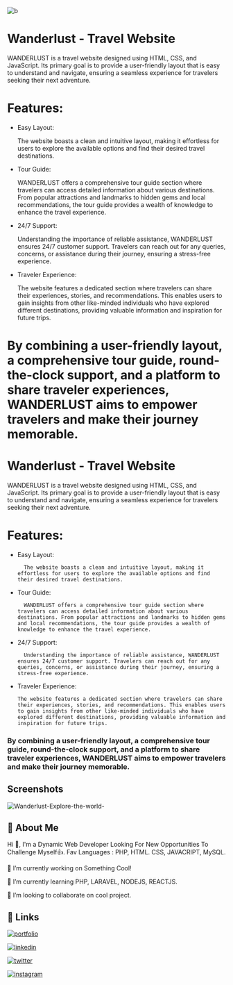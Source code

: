 

![b](https://github.com/mayurlavadiya/Wanderlust---Travel-Website/assets/100776003/8d316966-6439-46fc-b4ea-4f4b5073c840)


# Wanderlust - Travel Website

WANDERLUST is a travel website designed using HTML, CSS, and JavaScript. Its primary goal is to provide a user-friendly layout that is easy to understand and navigate, ensuring a seamless experience for travelers seeking their next adventure.

# Features:

* Easy Layout: 
        
    The website boasts a clean and intuitive layout, making it effortless for users to explore the available options and find their desired travel destinations.

* Tour Guide: 

    WANDERLUST offers a comprehensive tour guide section where travelers can access detailed information about various destinations. From popular attractions and landmarks to hidden gems and local recommendations, the tour guide provides a wealth of knowledge to enhance the travel experience.

* 24/7 Support: 

    Understanding the importance of reliable assistance, WANDERLUST ensures 24/7 customer support. Travelers can reach out for any queries, concerns, or assistance during their journey, ensuring a stress-free experience.

*   Traveler Experience: 

    The website features a dedicated section where travelers can share their experiences, stories, and recommendations. This enables users to gain insights from other like-minded individuals who have explored different destinations, providing valuable information and inspiration for future trips.

#   By combining a user-friendly layout, a comprehensive tour guide, round-the-clock support, and a platform to share traveler experiences, WANDERLUST aims to empower travelers and make their journey memorable.
# Wanderlust - Travel Website

WANDERLUST is a travel website designed using HTML, CSS, and JavaScript. Its primary goal is to provide a user-friendly layout that is easy to understand and navigate, ensuring a seamless experience for travelers seeking their next adventure.

# Features:

* Easy Layout: 
        
        The website boasts a clean and intuitive layout, making it effortless for users to explore the available options and find their desired travel destinations.

* Tour Guide: 

        WANDERLUST offers a comprehensive tour guide section where travelers can access detailed information about various destinations. From popular attractions and landmarks to hidden gems and local recommendations, the tour guide provides a wealth of knowledge to enhance the travel experience.

* 24/7 Support: 

        Understanding the importance of reliable assistance, WANDERLUST ensures 24/7 customer support. Travelers can reach out for any queries, concerns, or assistance during their journey, ensuring a stress-free experience.

*   Traveler Experience: 

        The website features a dedicated section where travelers can share their experiences, stories, and recommendations. This enables users to gain insights from other like-minded individuals who have explored different destinations, providing valuable information and inspiration for future trips.

###   By combining a user-friendly layout, a comprehensive tour guide, round-the-clock support, and a platform to share traveler experiences, WANDERLUST aims to empower travelers and make their journey memorable.
## Screenshots

![Wanderlust-Explore-the-world-](https://github.com/mayurlavadiya/Wanderlust---Travel-Website/assets/100776003/e8a8fa81-5489-4396-9db4-cbeacb43dbd2)



## 🚀 About Me
Hi 👋, I'm a Dynamic Web Developer Looking For New Opportunities To Challenge Myself👍. Fav Languages : PHP, HTML. CSS, JAVACRIPT, MySQL.

🔭 I’m currently working on Something Cool!

🌱 I’m currently learning PHP, LARAVEL, NODEJS, REACTJS.

👯 I’m looking to collaborate on cool project.


## 🔗 Links
[![portfolio](https://img.shields.io/badge/my_portfolio-000?style=for-the-badge&logo=ko-fi&logoColor=white)](https://mayurlavadiya.dorik.io/)

[![linkedin](https://img.shields.io/badge/linkedin-0A66C2?style=for-the-badge&logo=linkedin&logoColor=white)](https://in.linkedin.com/in/mayurlavadiya)

[![twitter](https://img.shields.io/badge/twitter-1DA1F2?style=for-the-badge&logo=twitter&logoColor=white)](https://twitter.com/i/flow/login?redirect_after_login=%2FMayur_Lavadiya1)

[![instagram](https://img.shields.io/badge/instagram-405DE6?style=for-the-badge&logo=instagram&logoColor=white)](https://www.instagram.com/_mayur.lavadiya__/)
